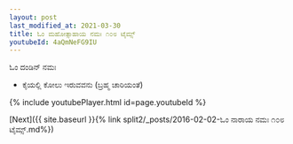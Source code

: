 ```yaml
---
layout: post
last_modified_at: 2021-03-30
title: ಓಂ ಮಹೋತ್ಸಾಹಾಯ ನಮಃ ೧೦೮ ಟೈಮ್ಸ್
youtubeId: 4aQmNeFG9IU
---
```

 
 
 ಓಂ ದಂಡಿನ್ ನಮಃ  
 
 -  ಕೈಯಲ್ಲಿ ಕೋಲು ಇರುವವನು (ಬ್ರಹ್ಮ ಚಾರಿಯಂತೆ) 
 
  
 
  
 
 
 
 
 
 


{% include youtubePlayer.html id=page.youtubeId %}
 
[Next]({{ site.baseurl }}{% link  split2/_posts/2016-02-02-ಓಂ ನಾರಾಯ ನಮಃ ೧೦೮ ಟೈಮ್ಸ್.md%})
 
